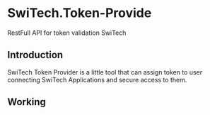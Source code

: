 # SwiTech.Token-Provide
RestFull API for token validation SwiTech

## Introduction
SwiTech Token Provider is a little tool that can assign token to user connecting SwiTech Applications and secure access to them.

## Working
